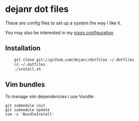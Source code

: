 # dejanr dot files

These are config files to set up a system the way I like it.

You may also be interested in my [nixos configuration](https://github.com/dejanr/nixos)

## Installation

```bash
    git clone git://github.com/dejanr/dotfiles ~/.dotfiles
    cd ~/.dotfiles
    ./install.sh
```

## Vim bundles

To manage vim dependencies i use Vundle:

```
git submodule init
git submodule update
vim -c 'BundleInstall'

```
